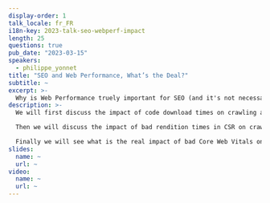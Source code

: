 ```yaml
---
display-order: 1
talk_locale: fr_FR
i18n-key: 2023-talk-seo-webperf-impact
length: 25
questions: true
pub_date: "2023-03-15"
speakers:
  - philippe_yonnet
title: "SEO and Web Performance, What’s the Deal?"
subtitle: ~
excerpt: >-
  Why is Web Performance truely important for SEO (and it's not necessarily what you think)
description: >-
  We will first discuss the impact of code download times on crawling and crawling behavior, and we will challenge some of the conventional wisdom (such as the 500ms or 200ms average time target).

  Then we will discuss the impact of bad rendition times in CSR on crawling and indexing, and we will explain the points to watch out for when we are at the limit (attention to the CPU load, to the resources consumed etc...).

  Finally we will see what is the real impact of bad Core Web Vitals on rankings (in practice: it is a nudge from Google. The "Page Experience" indicators are only used to break the tie in the rankings).
slides:
  name: ~
  url: ~
video:
  name: ~
  url: ~
---
```

